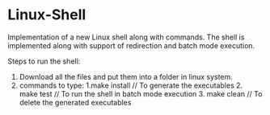 Linux-Shell
===========

Implementation of a new Linux shell along with commands.
The shell is implemented along with support of redirection and batch mode execution.

Steps to run the shell:
1. Download all the files and put them into a folder in linux system.
2. commands to type: 1.make install // To generate the executables
                      2. make test // To run the shell in batch mode execution
                      3. make clean // To delete the generated executables
